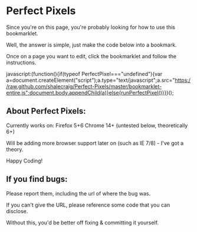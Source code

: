 Perfect Pixels
==============

Since you're on this page, you're probably looking for how to use this bookmarklet.

Well, the answer is simple, just make the code below into a bookmark.

Once on a page you want to edit, click the bookmarklet and follow the instructions.


javascript:(function(){if(typeof PerfectPixel==="undefined"){var a=document.createElement("script");a.type="text/javascript";a.src="https://raw.github.com/shalecraig/Perfect-Pixels/master/bookmarklet-entire.js";document.body.appendChild(a)}else{runPerfectPixel()}})();

About Perfect Pixels:
---------------------

Currently works on:
Firefox 5+6
Chrome 14+ (untested below, theoretically 6+)

Will be adding more browser support later on (such as IE 7/8) - I've got a theory.

Happy Coding!

If you find bugs:
-----------------

Please report them, including the url of where the bug was.

If you can't give the URL, please reference some code that you can disclose.

Without this, you'd be better off fixing & committing it yourself.